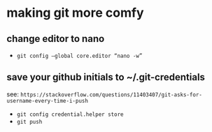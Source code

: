 # making git more comfy

## change editor to nano

- `git config –global core.editor “nano -w”`

## save your github initials to ~/.git-credentials

see: `https://stackoverflow.com/questions/11403407/git-asks-for-username-every-time-i-push`

- `git config credential.helper store`
- `git push`


